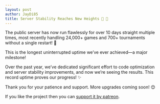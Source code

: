 ```yaml
---
layout: post
author: JayDi85
title: Server Stability Reaches New Heights 🚀 🎉
---
```

The public server has now run flawlessly for over 10 days straight multiple times, most recently handling 24,000+ games and 700+ tournaments without a single restart! 💪

This is the longest uninterrupted uptime we’ve ever achieved—a major milestone!

Over the past year, we’ve dedicated significant effort to code optimization and server stability improvements, and now we’re seeing the results. This record uptime proves our progress! ✨

Thank you for your patience and support. More upgrades coming soon! 😊

If you like the project then you can [support it by patreon](https://xmage.today/#donate).
